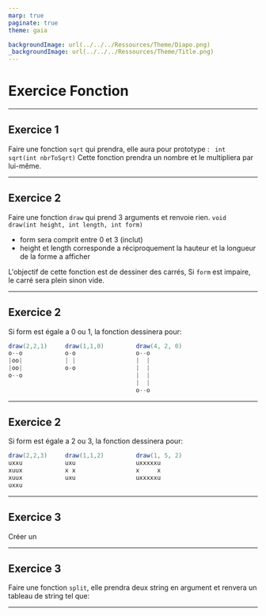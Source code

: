 ```yaml
---
marp: true
paginate: true
theme: gaia

backgroundImage: url(../../../Ressources/Theme/Diapo.png)
_backgroundImage: url(../../../Ressources/Theme/Title.png)
---
```


<link href="../../../Ressources/Theme/CSS/theme.css" rel="stylesheet">

<!-- _backgroundImage: url(../../../Ressources/Theme/Title.png) -->

# Exercice Fonction 

---

## Exercice 1 

Faire une fonction ```sqrt``` qui prendra, elle aura pour prototype :
``` int         sqrt(int nbrToSqrt)```
Cette fonction prendra un nombre et le multipliera par lui-même.

---

## Exercice 2

Faire une fonction ```draw``` qui prend 3 arguments et renvoie rien.
```void draw(int height, int length, int form)```
- form sera comprit entre 0 et 3 (inclut)
- height et length corresponde a réciproquement la hauteur et la longueur de la forme a afficher


L'objectif de cette fonction est de dessiner des carrés,
Si ```form``` est impaire, le carré sera plein sinon vide.

---
## Exercice 2

Si form est égale a 0 ou 1, la fonction dessinera pour:
```csharp
draw(2,2,1)     draw(1,1,0)         draw(4, 2, 0)
o--o            o-o                 o--o
|oo|            | |                 |  |
|oo|            o-o                 |  |
o--o                                |  |
                                    |  |
                                    o--o


```

---

## Exercice 2

Si form est égale a 2 ou 3, la fonction dessinera pour:
```csharp
draw(2,2,3)     draw(1,1,2)         draw(1, 5, 2)
uxxu            uxu                 uxxxxxu
xuux            x x                 x     x
xuux            uxu                 uxxxxxu
uxxu                                

```


---

## Exercice 3

Créer un

---

## Exercice 3 

Faire une fonction ```split```, elle prendra deux string en argument et renvera un tableau de string tel que:


---

 